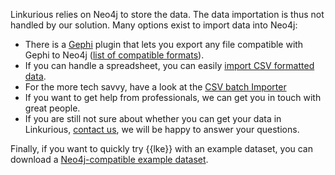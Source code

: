 Linkurious relies on Neo4j to store the data.
The data importation is thus not handled by our solution.
Many options exist to import data into Neo4j:

- There is a [Gephi](https://gephi.org/) plugin that lets you export any file compatible with Gephi to Neo4j ([list of compatible formats](https://gephi.org/users/supported-graph-formats/)).
- If you can handle a spreadsheet, you can easily [import CSV formatted data](https://neo4j.com/blog/importing-data-into-neo4j-the-spreadsheet-way/).
- For the more tech savvy, have a look at the [CSV batch Importer](https://github.com/jexp/batch-import) 
- If you want to get help from professionals, we can get you in touch with great people.
- If you are still not sure about whether you can get your data in Linkurious, [contact us](/support), we will be happy to answer your questions.

Finally, if you want to quickly try {{lke}} with an example dataset, you can download a [Neo4j-compatible example dataset](https://neo4j.com/developer/example-data/).
